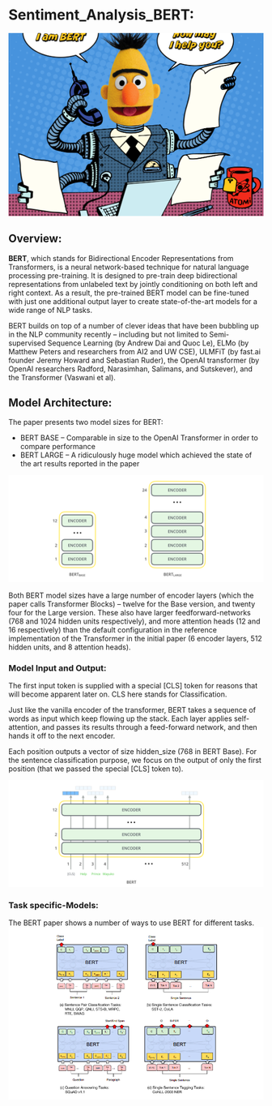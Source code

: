 # Sentiment_Analysis_BERT:
![Image of BERT](https://github.com/janmejaybhoi/Sentiment_Analysis_Transformers/blob/main/img/bert.png)
## Overview:

**BERT**, which stands for Bidirectional Encoder Representations from Transformers, is a neural network-based technique for natural language processing pre-training.
It is designed to pre-train deep bidirectional representations from unlabeled text by jointly conditioning on both left and right context. As a result, the pre-trained BERT model can be fine-tuned with just one additional output layer to create state-of-the-art models for a wide range of NLP tasks.

BERT builds on top of a number of clever ideas that have been bubbling up in the NLP community recently – including but not limited to Semi-supervised Sequence Learning (by Andrew Dai and Quoc Le), ELMo (by Matthew Peters and researchers from AI2 and UW CSE), ULMFiT (by fast.ai founder Jeremy Howard and Sebastian Ruder), the OpenAI transformer (by OpenAI researchers Radford, Narasimhan, Salimans, and Sutskever), and the Transformer (Vaswani et al).

## Model Architecture:
The paper presents two model sizes for BERT:

* BERT BASE – Comparable in size to the OpenAI Transformer in order to compare performance
* BERT LARGE – A ridiculously huge model which achieved the state of the art results reported in the paper

![Image of BERT](https://github.com/janmejaybhoi/Sentiment_Analysis_Transformers/blob/main/img/bert-base-bert-large-encoders.png)

Both BERT model sizes have a large number of encoder layers (which the paper calls Transformer Blocks) – twelve for the Base version, and twenty four for the Large version. These also have larger feedforward-networks (768 and 1024 hidden units respectively), and more attention heads (12 and 16 respectively) than the default configuration in the reference implementation of the Transformer in the initial paper (6 encoder layers, 512 hidden units, and 8 attention heads).

### Model Input and Output:

The first input token is supplied with a special [CLS] token for reasons that will become apparent later on. CLS here stands for Classification.

Just like the vanilla encoder of the transformer, BERT takes a sequence of words as input which keep flowing up the stack. Each layer applies self-attention, and passes its results through a feed-forward network, and then hands it off to the next encoder.

Each position outputs a vector of size hidden_size (768 in BERT Base). For the sentence classification purpose, we focus on the output of only the first position (that we passed the special [CLS] token to).

![Image of BERT](https://github.com/janmejaybhoi/Sentiment_Analysis_Transformers/blob/main/img/bert-output-vector.png)

### Task specific-Models:
The BERT paper shows a number of ways to use BERT for different tasks.
![Image of BERT](https://github.com/janmejaybhoi/Sentiment_Analysis_Transformers/blob/main/img/bert-tasks.png)
